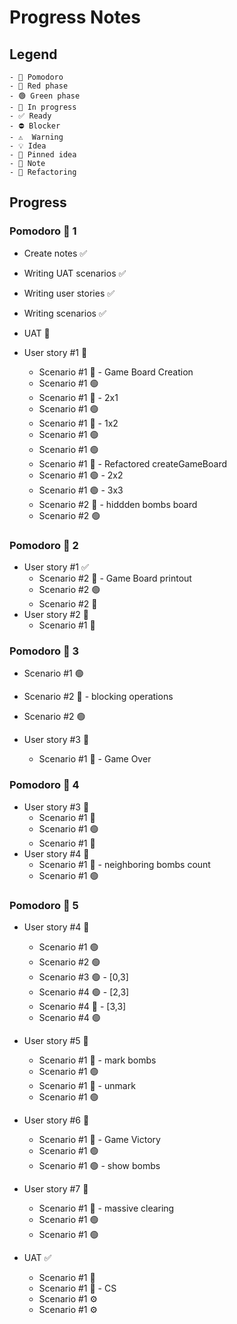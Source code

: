 # Progress Notes

## Legend

```
- 🍅 Pomodoro
- 🔴 Red phase
- 🟢 Green phase
- 🚧 In progress
- ✅ Ready
- ⛔ Blocker
- ⚠  Warning
- 💡 Idea
- 📌 Pinned idea
- 📝 Note
- 🔨 Refactoring
```

## Progress

### Pomodoro 🍅 1

- Create notes ✅
- Writing UAT scenarios ✅
- Writing user stories ✅
- Writing scenarios ✅
- UAT 🚧

- User story #1 🚧
  - Scenario #1 🔴 - Game Board Creation
  - Scenario #1 🟢
  - Scenario #1 🔴 - 2x1
  - Scenario #1 🟢
  - Scenario #1 🔴 - 1x2
  - Scenario #1 🟢
  - Scenario #1 🟢
  - Scenario #1 🔨 - Refactored createGameBoard
  - Scenario #1 🟢 - 2x2
  - Scenario #1 🟢 - 3x3
  - Scenario #2 🔴 - hiddden bombs board
  - Scenario #2 🟢

### Pomodoro 🍅 2

- User story #1 ✅
  - Scenario #2 🔴 - Game Board printout
  - Scenario #2 🟢
  - Scenario #2 🔨
- User story #2 🚧
  - Scenario #1 🔴

### Pomodoro 🍅 3

- Scenario #1 🟢
- Scenario #2 🔴 - blocking operations
- Scenario #2 🟢

- User story #3 🚧
  - Scenario #1 🔴 - Game Over

### Pomodoro 🍅 4

- User story #3 🚧
  - Scenario #1 🔴
  - Scenario #1 🟢
  - Scenario #1 🔨
- User story #4 🚧
  - Scenario #1 🔴 - neighboring bombs count
  - Scenario #1 🟢

### Pomodoro 🍅 5

- User story #4 🚧

  - Scenario #1 🟢
  - Scenario #2 🟢
  - Scenario #3 🟢 - [0,3]
  - Scenario #4 🟢 - [2,3]
  - Scenario #4 🔴 - [3,3]
  - Scenario #4 🟢

- User story #5 🚧
  - Scenario #1 🔴 - mark bombs
  - Scenario #1 🟢
  - Scenario #1 🔴 - unmark
  - Scenario #1 🟢
- User story #6 🚧

  - Scenario #1 🔴 - Game Victory
  - Scenario #1 🟢
  - Scenario #1 🟢 - show bombs

- User story #7 🚧
  - Scenario #1 🔴 - massive clearing
  - Scenario #1 🟢
  - Scenario #1 🟢
- UAT ✅
  - Scenario #1 📝
  - Scenario #1 🔨 - CS
  - Scenario #1 ⚙
  - Scenario #1 ⚙
